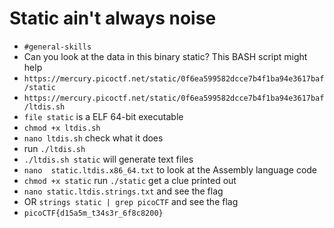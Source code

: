 
# Static ain't always noise

- `#general-skills`
- Can you look at the data in this binary static? This BASH script might help
- `https://mercury.picoctf.net/static/0f6ea599582dcce7b4f1ba94e3617baf/static`
- `https://mercury.picoctf.net/static/0f6ea599582dcce7b4f1ba94e3617baf/ltdis.sh`
- `file static` is a ELF 64-bit executable
- `chmod +x ltdis.sh` 
- `nano ltdis.sh` check what it does
- run `./ltdis.sh`
- `./ltdis.sh static` will generate text files
- `nano  static.ltdis.x86_64.txt` to look at the Assembly language code
- `chmod +x static`  run `./static` get a clue printed out
- `nano static.ltdis.strings.txt` and see the flag 
- OR `strings static | grep picoCTF` and see the flag
- `picoCTF{d15a5m_t34s3r_6f8c8200}`